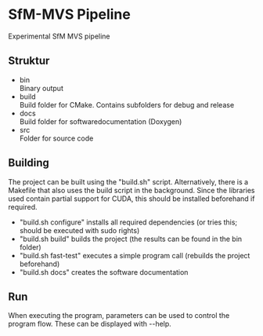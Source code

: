 # SfM-MVS Pipeline

Experimental SfM MVS pipeline


## Struktur

- bin  
  Binary output
- build  
  Build folder for CMake. Contains subfolders for debug and release
- docs  
  Build folder for softwaredocumentation (Doxygen)
- src  
  Folder for source code

  
## Building

The project can be built using the "build.sh" script.
Alternatively, there is a Makefile that also uses the build script in the background.
Since the libraries used contain partial support for CUDA, this should be installed beforehand if required.
- "build.sh configure" installs all required dependencies
   (or tries this; should be executed with sudo rights)
- "build.sh build" builds the project (the results can be found in the bin folder)
- "build.sh fast-test" executes a simple program call (rebuilds the project beforehand)
- "build.sh docs" creates the software documentation


## Run

When executing the program, parameters can be used to control the program flow.
These can be displayed with --help.